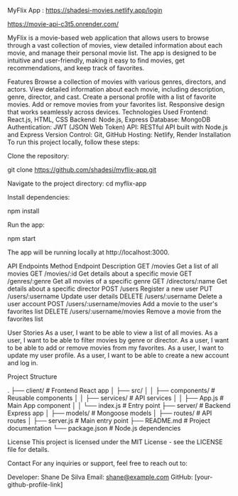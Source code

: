 MyFlix App :
https://shadesi-movies.netlify.app/login

https://movie-api-c3t5.onrender.com/

MyFlix is a movie-based web application that allows users to browse through a vast collection of movies, view detailed information about each movie, and manage their personal movie list. The app is designed to be intuitive and user-friendly, making it easy to find movies, get recommendations, and keep track of favorites.

Features
Browse a collection of movies with various genres, directors, and actors.
View detailed information about each movie, including description, genre, director, and cast.
Create a personal profile with a list of favorite movies.
Add or remove movies from your favorites list.
Responsive design that works seamlessly across devices.
Technologies Used
Frontend: React.js, HTML, CSS
Backend: Node.js, Express
Database: MongoDB
Authentication: JWT (JSON Web Token)
API: RESTful API built with Node.js and Express
Version Control: Git, GitHub
Hosting: Netlify, Render
Installation
To run this project locally, follow these steps:

Clone the repository:

git clone https://github.com/shadesi/myflix-app.git

Navigate to the project directory:
cd myflix-app

Install dependencies:

npm install

Run the app:

npm start

The app will be running locally at http://localhost:3000.

API Endpoints Method Endpoint Description GET /movies Get a list of all movies GET /movies/:id Get details about a specific movie GET /genres/:genre Get all movies of a specific genre GET /directors/:name Get details about a specific director POST /users Register a new user PUT /users/:username Update user details DELETE /users/:username Delete a user account POST /users/:username/movies Add a movie to the user's favorites list DELETE /users/:username/movies Remove a movie from the favorites list

User Stories As a user, I want to be able to view a list of all movies. As a user, I want to be able to filter movies by genre or director. As a user, I want to be able to add or remove movies from my favorites. As a user, I want to update my user profile. As a user, I want to be able to create a new account and log in.

Project Structure

. ├── client/ # Frontend React app │ ├── src/ │ │ ├── components/ # Reusable components │ │ ├── services/ # API services │ │ ├── App.js # Main App component │ │ └── index.js # Entry point ├── server/ # Backend Express app │ ├── models/ # Mongoose models │ ├── routes/ # API routes │ ├── server.js # Main entry point ├── README.md # Project documentation └── package.json # Node.js dependencies

License This project is licensed under the MIT License - see the LICENSE file for details.

Contact For any inquiries or support, feel free to reach out to:

Developer: Shane De Silva Email: shane@example.com GitHub: [your-github-profile-link]

